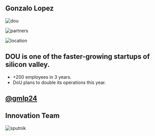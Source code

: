 ## Gonzalo Lopez 

![dou](https://www.cloudbees.com/sites/default/files/20170704001638_logo_dou_1.png)


![partners](../../../img/partners.png)


![location](../../../img/locations_dou.png)


## DOU is one of the faster-growing startups of silicon valley.

* +200 employees in 3 years.
* DoU plans to double its operations this year.


<!-- .slide: data-background="../../../img/twitter-logo.jpg" data-background-size="contain" -->

## [@gmlp24](https://twitter.com/gmlp24)


## Innovation Team

![sputnik](img/sputnik.png)